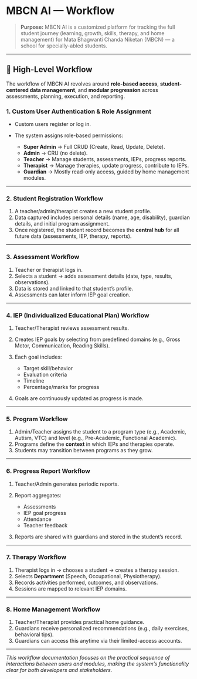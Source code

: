 # MBCN AI — Workflow

> **Purpose:** MBCN AI is a customized platform for tracking the full student journey (learning, growth, skills, therapy, and home management) for Mata Bhagwanti Chanda Niketan (MBCN) — a school for specially-abled students.

---

## 📌 High-Level Workflow

The workflow of MBCN AI revolves around **role-based access**, **student-centered data management**, and **modular progression** across assessments, planning, execution, and reporting.

### 1. Custom User Authentication & Role Assignment

* Custom users register or log in.
* The system assigns role-based permissions:

  * **Super Admin** → Full CRUD (Create, Read, Update, Delete).
  * **Admin** → CRU (no delete).
  * **Teacher** → Manage students, assessments, IEPs, progress reports.
  * **Therapist** → Manage therapies, update progress, contribute to IEPs.
  * **Guardian** → Mostly read-only access, guided by home management modules.

---

### 2. Student Registration Workflow

1. A teacher/admin/therapist creates a new student profile.
2. Data captured includes personal details (name, age, disability), guardian details, and initial program assignment.
3. Once registered, the student record becomes the **central hub** for all future data (assessments, IEP, therapy, reports).


---

### 3. Assessment Workflow

1. Teacher or therapist logs in.
2. Selects a student → adds assessment details (date, type, results, observations).
3. Data is stored and linked to that student’s profile.
4. Assessments can later inform IEP goal creation.


---

### 4. IEP (Individualized Educational Plan) Workflow

1. Teacher/Therapist reviews assessment results.
2. Creates IEP goals by selecting from predefined domains (e.g., Gross Motor, Communication, Reading Skills).
3. Each goal includes:

   * Target skill/behavior
   * Evaluation criteria
   * Timeline
   * Percentage/marks for progress
4. Goals are continuously updated as progress is made.


---

### 5. Program Workflow

1. Admin/Teacher assigns the student to a program type (e.g., Academic, Autism, VTC) and level (e.g., Pre-Academic, Functional Academic).
2. Programs define the **context** in which IEPs and therapies operate.
3. Students may transition between programs as they grow.



---

### 6. Progress Report Workflow

1. Teacher/Admin generates periodic reports.
2. Report aggregates:

   * Assessments
   * IEP goal progress
   * Attendance
   * Teacher feedback
3. Reports are shared with guardians and stored in the student’s record.



---

### 7. Therapy Workflow

1. Therapist logs in → chooses a student → creates a therapy session.
2. Selects **Department** (Speech, Occupational, Physiotherapy).
3. Records activities performed, outcomes, and observations.
4. Sessions are mapped to relevant IEP domains.



---

### 8. Home Management Workflow

1. Teacher/Therapist provides practical home guidance.
2. Guardians receive personalized recommendations (e.g., daily exercises, behavioral tips).
3. Guardians can access this anytime via their limited-access accounts.



---

*This workflow documentation focuses on the practical sequence of interactions between users and modules, making the system’s functionality clear for both developers and stakeholders.*

